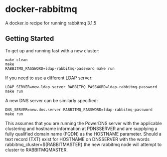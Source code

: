 docker-rabbitmq
===============

A docker.io recipe for running rabbitmq 3.1.5 


Getting Started
---------------

To get up and running fast with a new cluster:

	make clean
	make
	RABBITMQ_PASSWORD=ldap-rabbitmq-password make run

If you need to use a different LDAP server:

	LDAP_SERVER=new.ldap.server RABBITMQ_PASSWORD=ldap-rabbitmq-password make run

A new DNS server can be similarly specified:

	DNS_SERVER=new.dns.server RABBITMQ_PASSWORD=ldap-rabbitmq-password make run

This assumes that you are running the PowerDNS server with the applicable clustering and hostname information at PDNSSERVER and are supplying a fully qualified domain name (FQDN) as the HOSTNAME parameter.  Should a text record (TXT) exist for HOSTNAME on DNSSERVER with the words rabbitmq_cluster=${RABBITMASTER} the new rabbitmq node will attempt to cluster to RABBITMQMASTER.  
